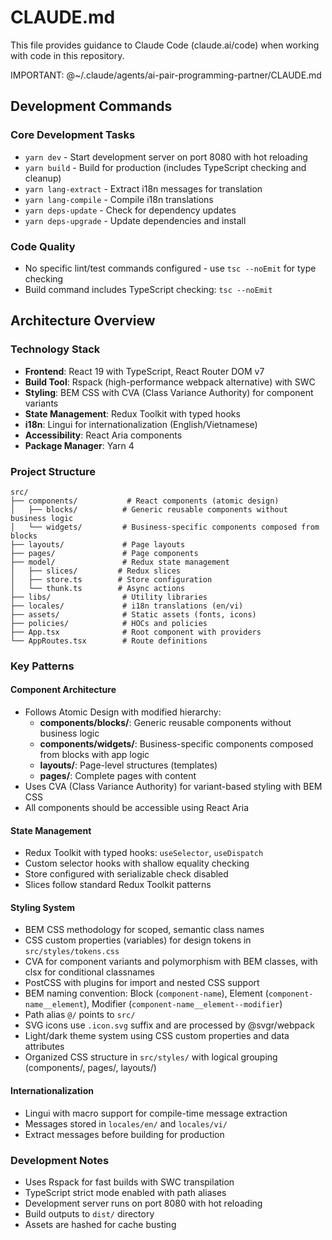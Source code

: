 # CLAUDE.md

This file provides guidance to Claude Code (claude.ai/code) when working with code in this repository.

IMPORTANT: @~/.claude/agents/ai-pair-programming-partner/CLAUDE.md

## Development Commands

### Core Development Tasks

- `yarn dev` - Start development server on port 8080 with hot reloading
- `yarn build` - Build for production (includes TypeScript checking and cleanup)
- `yarn lang-extract` - Extract i18n messages for translation
- `yarn lang-compile` - Compile i18n translations
- `yarn deps-update` - Check for dependency updates
- `yarn deps-upgrade` - Update dependencies and install

### Code Quality

- No specific lint/test commands configured - use `tsc --noEmit` for type checking
- Build command includes TypeScript checking: `tsc --noEmit`

## Architecture Overview

### Technology Stack

- **Frontend**: React 19 with TypeScript, React Router DOM v7
- **Build Tool**: Rspack (high-performance webpack alternative) with SWC
- **Styling**: BEM CSS with CVA (Class Variance Authority) for component variants
- **State Management**: Redux Toolkit with typed hooks
- **i18n**: Lingui for internationalization (English/Vietnamese)
- **Accessibility**: React Aria components
- **Package Manager**: Yarn 4

### Project Structure

```
src/
├── components/           # React components (atomic design)
│   ├── blocks/          # Generic reusable components without business logic
│   └── widgets/         # Business-specific components composed from blocks
├── layouts/             # Page layouts
├── pages/               # Page components
├── model/               # Redux state management
│   ├── slices/         # Redux slices
│   ├── store.ts        # Store configuration
│   └── thunk.ts        # Async actions
├── libs/                # Utility libraries
├── locales/             # i18n translations (en/vi)
├── assets/              # Static assets (fonts, icons)
├── policies/            # HOCs and policies
├── App.tsx              # Root component with providers
└── AppRoutes.tsx        # Route definitions
```

### Key Patterns

#### Component Architecture

- Follows Atomic Design with modified hierarchy:
  - **components/blocks/**: Generic reusable components without business logic
  - **components/widgets/**: Business-specific components composed from blocks with app logic
  - **layouts/**: Page-level structures (templates)
  - **pages/**: Complete pages with content
- Uses CVA (Class Variance Authority) for variant-based styling with BEM CSS
- All components should be accessible using React Aria

#### State Management

- Redux Toolkit with typed hooks: `useSelector`, `useDispatch`
- Custom selector hooks with shallow equality checking
- Store configured with serializable check disabled
- Slices follow standard Redux Toolkit patterns

#### Styling System

- BEM CSS methodology for scoped, semantic class names
- CSS custom properties (variables) for design tokens in `src/styles/tokens.css`
- CVA for component variants and polymorphism with BEM classes, with clsx for conditional classnames
- PostCSS with plugins for import and nested CSS support
- BEM naming convention: Block (`component-name`), Element (`component-name__element`), Modifier (`component-name__element--modifier`)
- Path alias `@/` points to `src/`
- SVG icons use `.icon.svg` suffix and are processed by @svgr/webpack
- Light/dark theme system using CSS custom properties and data attributes
- Organized CSS structure in `src/styles/` with logical grouping (components/, pages/, layouts/)

#### Internationalization

- Lingui with macro support for compile-time message extraction
- Messages stored in `locales/en/` and `locales/vi/`
- Extract messages before building for production

### Development Notes

- Uses Rspack for fast builds with SWC transpilation
- TypeScript strict mode enabled with path aliases
- Development server runs on port 8080 with hot reloading
- Build outputs to `dist/` directory
- Assets are hashed for cache busting
